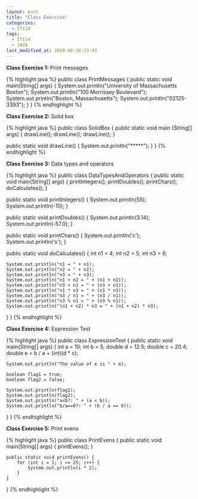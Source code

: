 ```yaml
---
layout: post
title: "Class Exercise"
categories:
  - IT114
tags:
  - IT114
  - JAVA
last_modified_at: 2020-08-26-23-43
---
```


<strong>Class Exercise 1:</strong> Print messages

{% highlight java %}
public class PrintMessages {
  public static void main(String[] args) {
    System.out.println("University of Massachusetts Boston");
    System.out.println("100 Morrissey Boulevard");
    System.out.println("Boston, Massachusetts");
    System.out.println("02125-3393");
  }
}
{% endhighlight %}


<strong>Class Exercise 2:</strong> Solid box

{% highlight java %}
public class SolidBox {
  public static void main (String[] args) {
    drawLine();
    drawLine();
    drawLine();
  }

  public static void drawLine() {
    System.out.println("*****");
  }
}
{% endhighlight %}


<strong>Class Exercise 3:</strong> Data types and operators

{% highlight java %}
public class DataTypesAndOperators {
  public static void main(String[] args) {
    printIntegers();
    printDoubles();
    printChars();
    doCalculates();
  }

  public static void printIntegers() {
    System.out.println(55);
    System.out.println(-10);
  }

  public static void printDoubles() {
    System.out.println(3.14);
    System.out.println(-57.0);
  }

  public static void printChars() {
  System.out.println('c');
  System.out.println('s');
}

  public static void doCalculates() {
    int n1 = 4;
    int n2 = 5;
    int n3 = 6;

    System.out.println("n1 = " + n1);
    System.out.println("n2 = " + n2);
    System.out.println("n3 = " + n3);
    System.out.println("n1 + n2 = " + (n1 + n2));
    System.out.println("n3 + n1 = " + (n3 + n1));
    System.out.println("n1 * n3 = " + (n1 * n3));
    System.out.println("n3 / n1 = " + (n3 / n1));
    System.out.println("n3 % n1 = " + (n3 % n1));
    System.out.println("(n1 + n2) * n3 = " + (n1 + n2) * n3);
  }
}
{% endhighlight %}


<strong>Class Exercise 4:</strong> Expression Test

{% highlight java %}
public class ExpressionTest {
  public static void main(String[] args) {
    int a = 10;
    int b = 5;
    double d = 12.5;
    double c = 20.4;
    double e = b / a + (int)(d * c);
    
    System.out.println("The value of e is " + e);
    
    boolean flag1 = true;
    boolean flag2 = false;
    
    System.out.println(flag1);
    System.out.println(flag2);
    System.out.println("a<b?: " + (a < b));
    System.out.println("b/a==0?: " + (b / a == 0));
  }
}
{% endhighlight %}


<strong>Class Exercise 5:</strong> Print evens

{% highlight java %}
public class PrintEvens {
	public static void main(String[] args) {
		printEvens();
	}

	public static void printEvens() {
		for (int i = 1; i <= 25; i++) {
			System.out.println(i * 2);
		}
	}
}
{% endhighlight %}
